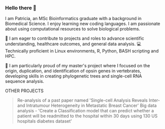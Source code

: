 ### Hello there 👋 

I am Patricia, an MSc Bioinformatics graduate with a background in Biomedical Science. 
I enjoy learning new coding languages. I am passionate about using computational resources to solve biological problems.

💞️ I am eager to contribute to projects and roles to advance scientific understanding, healthcare outcomes, and general data analysis.
💻 Technically proficient in Linux environments, R, Python, BASH scripting and HPC.

🧬 I am particularly proud of my master's project where I focused on the origin, duplication, and identification of opsin genes in vertebrates, 
developing skills in creating phylogenetic trees and single-cell RNA sequence analysis.

OTHER PROJECTS

> Re-analysis of a past paper named 'Single-cell Analysis Reveals Inter- and Intratumour Heterogeneity in Metastatic Breast Cancer'
> Big data analysis - 'Create a Classification model that can predict whether a patient will be readmitted to the hospital within 30 days using 130 US hospitals diabetes dataset'


